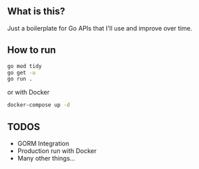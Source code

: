 ## What is this?

Just a boilerplate for Go APIs that I'll use and improve over time.

## How to run

```bash
go mod tidy
go get -u
go run .
```

or with Docker

```bash
docker-compose up -d
```

## TODOS

- GORM Integration
- Production run with Docker
- Many other things...